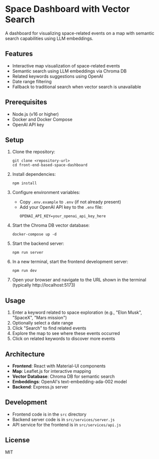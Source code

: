# Space Dashboard with Vector Search

A dashboard for visualizing space-related events on a map with semantic search capabilities using LLM embeddings.

## Features

- Interactive map visualization of space-related events
- Semantic search using LLM embeddings via Chroma DB
- Related keywords suggestions using OpenAI
- Date range filtering
- Fallback to traditional search when vector search is unavailable

## Prerequisites

- Node.js (v16 or higher)
- Docker and Docker Compose
- OpenAI API key

## Setup

1. Clone the repository:
   ```
   git clone <repository-url>
   cd front-end-based-space-dashboard
   ```

2. Install dependencies:
   ```
   npm install
   ```

3. Configure environment variables:
   - Copy `.env.example` to `.env` (if not already present)
   - Add your OpenAI API key to the `.env` file:
     ```
     OPENAI_API_KEY=your_openai_api_key_here
     ```

4. Start the Chroma DB vector database:
   ```
   docker-compose up -d
   ```

5. Start the backend server:
   ```
   npm run server
   ```

6. In a new terminal, start the frontend development server:
   ```
   npm run dev
   ```

7. Open your browser and navigate to the URL shown in the terminal (typically http://localhost:5173)

## Usage

1. Enter a keyword related to space exploration (e.g., "Elon Musk", "SpaceX", "Mars mission")
2. Optionally select a date range
3. Click "Search" to find related events
4. Explore the map to see where these events occurred
5. Click on related keywords to discover more events

## Architecture

- **Frontend**: React with Material-UI components
- **Map**: Leaflet.js for interactive mapping
- **Vector Database**: Chroma DB for semantic search
- **Embeddings**: OpenAI's text-embedding-ada-002 model
- **Backend**: Express.js server

## Development

- Frontend code is in the `src` directory
- Backend server code is in `src/services/server.js`
- API service for the frontend is in `src/services/api.js`

## License

MIT
